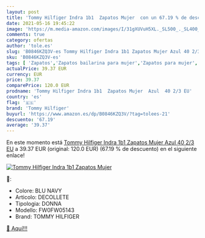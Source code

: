 ```yaml
---
layout: post
title: 'Tommy Hilfiger Indra 1b1  Zapatos Mujer  con un 67.19 % de descuento'
date: 2021-05-16 19:45:22
image: 'https://m.media-amazon.com/images/I/31gXUVuH5XL._SL500_._SL400_.jpg'
comments: true
category: ofertas
author: 'tole.es'
slug: 'B0846KZQ3V-es Tommy Hilfiger Indra 1b1 Zapatos Mujer Azul 40 2/3 EU'
sku: 'B0846KZQ3V-es'
tags: [ 'Zapatos','Zapatos bailarina para mujer','Zapatos para mujer','Zapatos planos de mujer','Zapatos y complementos','tommy hilfiger','zapatos', ]
actualPrice: 39.37 EUR
currency: EUR
price: 39.37
comparePrice: 120.0 EUR
prodname: 'Tommy Hilfiger Indra 1b1  Zapatos Mujer  Azul  40 2/3 EU'
country: 'es'
flag: '🇪🇸'
brand: 'Tommy Hilfiger'
buyurl: 'https://www.amazon.es/dp/B0846KZQ3V/?tag=tolees-21'
descuento: '67.19'
average: '39.37'
---
```


En este momento está [Tommy Hilfiger Indra 1b1  Zapatos Mujer  Azul  40 2/3 EU](https://www.amazon.es/dp/B0846KZQ3V/?tag=tolees-21) a 39.37 EUR (original: 120.0 EUR) (67.19 %  de descuento) en el siguiente enlace!

[![Tommy Hilfiger Indra 1b1  Zapatos Mujer ](https://m.media-amazon.com/images/I/31gXUVuH5XL._SL500_._SL400_.jpg)](https://www.amazon.es/dp/B0846KZQ3V/?tag=tolees-21)

🔎:

- Colore: BLU NAVY
- Articolo: DECOLLETE
- Tipologia: DONNA
- Modello: FW0FW05143
- Brand: TOMMY HILFIGER

[🛒 Aquí!!!](https://www.amazon.es/dp/B0846KZQ3V/?tag=tolees-21)
